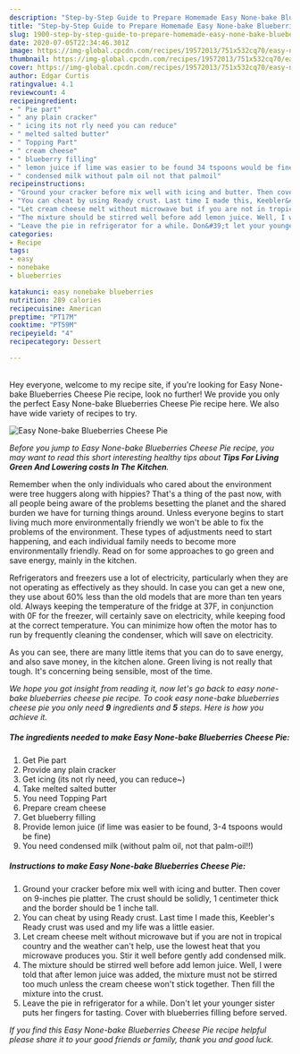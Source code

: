 ```yaml
---
description: "Step-by-Step Guide to Prepare Homemade Easy None-bake Blueberries Cheese Pie"
title: "Step-by-Step Guide to Prepare Homemade Easy None-bake Blueberries Cheese Pie"
slug: 1900-step-by-step-guide-to-prepare-homemade-easy-none-bake-blueberries-cheese-pie
date: 2020-07-05T22:34:46.301Z
image: https://img-global.cpcdn.com/recipes/19572013/751x532cq70/easy-none-bake-blueberries-cheese-pie-recipe-main-photo.jpg
thumbnail: https://img-global.cpcdn.com/recipes/19572013/751x532cq70/easy-none-bake-blueberries-cheese-pie-recipe-main-photo.jpg
cover: https://img-global.cpcdn.com/recipes/19572013/751x532cq70/easy-none-bake-blueberries-cheese-pie-recipe-main-photo.jpg
author: Edgar Curtis
ratingvalue: 4.1
reviewcount: 4
recipeingredient:
- " Pie part"
- " any plain cracker"
- " icing its not rly need you can reduce"
- " melted salted butter"
- " Topping Part"
- " cream cheese"
- " blueberry filling"
- " lemon juice if lime was easier to be found 34 tspoons would be fine"
- " condensed milk without palm oil not that palmoil"
recipeinstructions:
- "Ground your cracker before mix well with icing and butter. Then cover on 9-inches pie platter. The crust should be solidly, 1 centimeter thick and the border should be 1 inche tall."
- "You can cheat by using Ready crust. Last time I made this, Keebler&#39;s Ready crust was used and my life was a little easier."
- "Let cream cheese melt without microwave but if you are not in tropical country and the weather can&#39;t help, use the lowest heat that you microwave produces you. Stir it well before gently add condensed milk."
- "The mixture should be stirred well before add lemon juice. Well, I were told that after lemon juice was added, the mixture must not be stirred too much unless the cream cheese won&#39;t stick together. Then fill the mixture into the crust."
- "Leave the pie in refrigerator for a while. Don&#39;t let your younger sister puts her fingers for tasting. Cover with blueberries filling before served."
categories:
- Recipe
tags:
- easy
- nonebake
- blueberries

katakunci: easy nonebake blueberries 
nutrition: 289 calories
recipecuisine: American
preptime: "PT17M"
cooktime: "PT59M"
recipeyield: "4"
recipecategory: Dessert

---
```

<br>
Hey everyone, welcome to my recipe site, if you're looking for Easy None-bake Blueberries Cheese Pie recipe, look no further! We provide you only the perfect Easy None-bake Blueberries Cheese Pie recipe here. We also have wide variety of recipes to try.
<br>


![Easy None-bake Blueberries Cheese Pie](https://img-global.cpcdn.com/recipes/19572013/751x532cq70/easy-none-bake-blueberries-cheese-pie-recipe-main-photo.jpg)

<i>Before you jump to Easy None-bake Blueberries Cheese Pie recipe, you may want to read this short interesting healthy tips about 
<strong>Tips For Living Green And Lowering costs In The Kitchen</strong>.</i>
</br>

Remember when the only individuals who cared about the environment were tree huggers along with hippies? That's a thing of the past now, with all people being aware of the problems besetting the planet and the shared burden we have for turning things around. Unless everyone begins to start living much more environmentally friendly we won't be able to fix the problems of the environment. These types of adjustments need to start happening, and each individual family needs to become more environmentally friendly. Read on for some approaches to go green and save energy, mainly in the kitchen.

Refrigerators and freezers use a lot of electricity, particularly when they are not operating as effectively as they should. In case you can get a new one, they use about 60% less than the old models that are more than ten years old. Always keeping the temperature of the fridge at 37F, in conjunction with 0F for the freezer, will certainly save on electricity, while keeping food at the correct temperature. You can minimize how often the motor has to run by frequently cleaning the condenser, which will save on electricity.

As you can see, there are many little items that you can do to save energy, and also save money, in the kitchen alone. Green living is not really that tough. It's concerning being sensible, most of the time.


<i>We hope you got insight from reading it, now let's go back to easy none-bake blueberries cheese pie recipe. To cook easy none-bake blueberries cheese pie you only need <strong>9</strong> ingredients and <strong>5</strong> steps. Here is how you achieve it.
</i>

##### The ingredients needed to make Easy None-bake Blueberries Cheese Pie:

1. Get  Pie part
1. Provide  any plain cracker
1. Get  icing (its not rly need, you can reduce~)
1. Take  melted salted butter
1. You need  Topping Part
1. Prepare  cream cheese
1. Get  blueberry filling
1. Provide  lemon juice (if lime was easier to be found, 3-4 tspoons would be fine)
1. You need  condensed milk (without palm oil, not that palm-oil!!)


##### Instructions to make Easy None-bake Blueberries Cheese Pie:

1. Ground your cracker before mix well with icing and butter. Then cover on 9-inches pie platter. The crust should be solidly, 1 centimeter thick and the border should be 1 inche tall.
1. You can cheat by using Ready crust. Last time I made this, Keebler&#39;s Ready crust was used and my life was a little easier.
1. Let cream cheese melt without microwave but if you are not in tropical country and the weather can&#39;t help, use the lowest heat that you microwave produces you. Stir it well before gently add condensed milk.
1. The mixture should be stirred well before add lemon juice. Well, I were told that after lemon juice was added, the mixture must not be stirred too much unless the cream cheese won&#39;t stick together. Then fill the mixture into the crust.
1. Leave the pie in refrigerator for a while. Don&#39;t let your younger sister puts her fingers for tasting. Cover with blueberries filling before served.


<i>If you find this Easy None-bake Blueberries Cheese Pie recipe helpful please share it to your good friends or family, thank you and good luck.</i>
